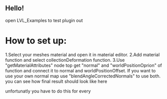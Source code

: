 ## Hello!
open LVL_Examples to test plugin out

# How to set up:
  1.Select your meshes material and open it in material editor.
  2.Add material function and select collectionDeformation function.
  3.Use "getMaterialAttributes" node top get "normal" and "worldPositionOprion" of function and connect it to normal and worldPositionOffset. If you want to use your own normal map use "blendAngleCorrectedNormals" to use both.
  you can see how final result should look like here [<img src="">](https://link-to-your-URL/)
  
  unfortunatly you have to do this for every 
